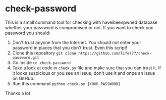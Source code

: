 # check-password

This is a small command tool for checking with haveibeenpwned database whether your password is compromised or not. If you want to check you password you should:

1. Don't trust anyone from the Internet. You should not enter your password in places that you don't trust. Even this script!
2. Clone this repository `git clone https://github.com/life777/check-password.git`
3. Go inside `cd check-password`
4. Take a look at code in `check.py` file and make sure that you can trust it. If it looks suspicious or you see an issue, don't use it and onpe an issue on GitHub. 
5. Run this command `python check.py {YOUR_PASSWORD}`

Thanks a lot